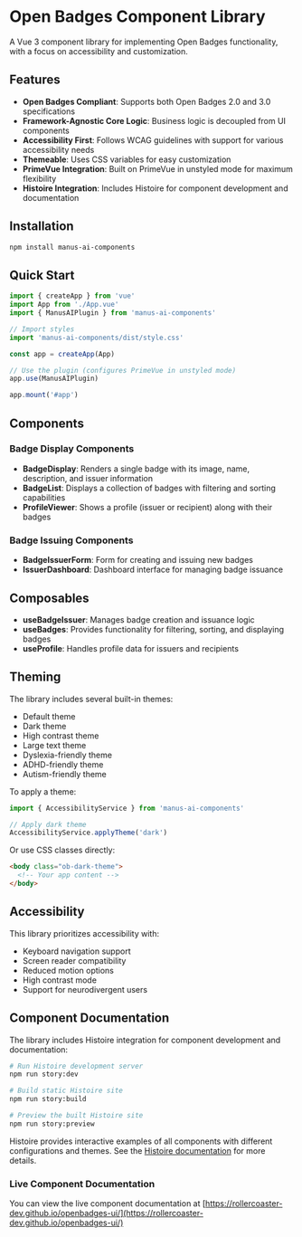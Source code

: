# Open Badges Component Library

A Vue 3 component library for implementing Open Badges functionality, with a focus on accessibility and customization.

## Features

- **Open Badges Compliant**: Supports both Open Badges 2.0 and 3.0 specifications
- **Framework-Agnostic Core Logic**: Business logic is decoupled from UI components
- **Accessibility First**: Follows WCAG guidelines with support for various accessibility needs
- **Themeable**: Uses CSS variables for easy customization
- **PrimeVue Integration**: Built on PrimeVue in unstyled mode for maximum flexibility
- **Histoire Integration**: Includes Histoire for component development and documentation

## Installation

```bash
npm install manus-ai-components
```

## Quick Start

```javascript
import { createApp } from 'vue'
import App from './App.vue'
import { ManusAIPlugin } from 'manus-ai-components'

// Import styles
import 'manus-ai-components/dist/style.css'

const app = createApp(App)

// Use the plugin (configures PrimeVue in unstyled mode)
app.use(ManusAIPlugin)

app.mount('#app')
```

## Components

### Badge Display Components

- **BadgeDisplay**: Renders a single badge with its image, name, description, and issuer information
- **BadgeList**: Displays a collection of badges with filtering and sorting capabilities
- **ProfileViewer**: Shows a profile (issuer or recipient) along with their badges

### Badge Issuing Components

- **BadgeIssuerForm**: Form for creating and issuing new badges
- **IssuerDashboard**: Dashboard interface for managing badge issuance

## Composables

- **useBadgeIssuer**: Manages badge creation and issuance logic
- **useBadges**: Provides functionality for filtering, sorting, and displaying badges
- **useProfile**: Handles profile data for issuers and recipients

## Theming

The library includes several built-in themes:

- Default theme
- Dark theme
- High contrast theme
- Large text theme
- Dyslexia-friendly theme
- ADHD-friendly theme
- Autism-friendly theme

To apply a theme:

```javascript
import { AccessibilityService } from 'manus-ai-components'

// Apply dark theme
AccessibilityService.applyTheme('dark')
```

Or use CSS classes directly:

```html
<body class="ob-dark-theme">
  <!-- Your app content -->
</body>
```

## Accessibility

This library prioritizes accessibility with:

- Keyboard navigation support
- Screen reader compatibility
- Reduced motion options
- High contrast mode
- Support for neurodivergent users

## Component Documentation

The library includes Histoire integration for component development and documentation:

```bash
# Run Histoire development server
npm run story:dev

# Build static Histoire site
npm run story:build

# Preview the built Histoire site
npm run story:preview
```

Histoire provides interactive examples of all components with different configurations and themes. See the [Histoire documentation](./docs/histoire.md) for more details.

### Live Component Documentation

You can view the live component documentation at [https://rollercoaster-dev.github.io/openbadges-ui/](https://rollercoaster-dev.github.io/openbadges-ui/)
